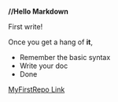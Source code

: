 **//Hello Markdown**

First write!

Once you get a hang of **it**,

* Remember the basic syntax
* Write your doc
* Done

[MyFirstRepo Link](https://github.com/soham-mitra/)
